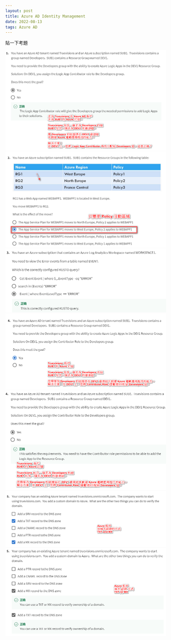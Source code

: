 ```yaml
---
layout: post
title: Azure AD Identity Management
date: 2022-08-13
tags: Azure AD
---
```


貼一下考題

<img src="/images/posts/Azure AD_Identity_Management/1.png">

<img src="/images/posts/Azure AD_Identity_Management/2.png">

<img src="/images/posts/Azure AD_Identity_Management/3.png">

<img src="/images/posts/Azure AD_Identity_Management/4.png">

<img src="/images/posts/Azure AD_Identity_Management/5.png">

<img src="/images/posts/Azure AD_Identity_Management/6.png">

<img src="/images/posts/Azure AD_Identity_Management/7.png">
